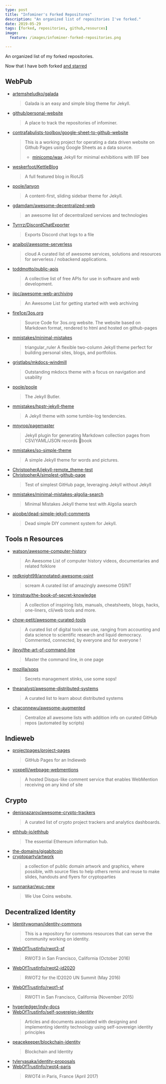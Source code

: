 ```yaml
---
type: post
title: "Infominer's Forked Repositores"
description: "An organized list of repositories I've forked."
date: 2019-05-29
tags: [forked, repositories, github,resources]
image:
  feature: /images/infominer-forked-repositories.png

---
```



An organized list of my forked repositories.

Now that I have both forked [and starred](https://infominer.id/web-work/infominer33-starred-repos/)

## WebPub

* [artemsheludko/galada](https://github.com/artemsheludko/galada)
  > Galada is an easy and simple blog theme for Jekyll.
* [github/personal-website](https://github.com/github/personal-website)
  > A place to track the repositories of infominer.
* [contrafabulists-toolbox/google-sheet-to-github-website](https://github.com/contrafabulists-toolbox/google-sheet-to-github-website)
  > This is a working project for operating a data driven website on Github Pages using Google Sheets as a data source.
  > * [minicomp/wax](https://github.com/minicomp/wax)
  > Jekyll for minimal exhibitions with IIIF bee
* [weskerfoot/KettleBlog](https://github.com/weskerfoot/KettleBlog)
  > A full featured blog in RiotJS
* [poole/lanyon](https://github.com/poole/lanyon)
  > A content-first, sliding sidebar theme for Jekyll.
* [gdamdam/awesome-decentralized-web](https://github.com/gdamdam/awesome-decentralized-web)
  > an awesome list of decentralized services and technologies
* [Tyrrrz/DiscordChatExporter](https://github.com/Tyrrrz/DiscordChatExporter)
  > Exports Discord chat logs to a file
* [anaibol/awesome-serverless](https://github.com/anaibol/awesome-serverless)
  > cloud A curated list of awesome services, solutions and resources for serverless / nobackend applications.
* [toddmotto/public-apis](https://github.com/toddmotto/public-apis)
  > A collective list of free APIs for use in software and web development.
* [iipc/awesome-web-archiving](https://github.com/iipc/awesome-web-archiving)
  > An Awesome List for getting started with web archiving
* [fire1ce/3os.org](https://github.com/fire1ce/3os.org)
  > Source Code for 3os.org website. The website based on Markdown format, rendered to html and hosted on github-pages
* [mmistakes/minimal-mistakes](https://github.com/mmistakes/minimal-mistakes)
  > triangular_ruler A flexible two-column Jekyll theme perfect for building personal sites, blogs, and portfolios.
* [gristlabs/mkdocs-windmill](https://github.com/gristlabs/mkdocs-windmill)
  > Outstanding mkdocs theme with a focus on navigation and usability
* [poole/poole](https://github.com/poole/poole)
  > The Jekyll Butler.
* [mmistakes/hpstr-jekyll-theme](https://github.com/mmistakes/hpstr-jekyll-theme)
  > A Jekyll theme with some tumble-log tendencies.
* [mnyrop/pagemaster](https://github.com/mnyrop/pagemaster)
  > Jekyll plugin for generating Markdown collection pages from CSV/YAML/JSON records 🧙book
* [mmistakes/so-simple-theme](https://github.com/mmistakes/so-simple-theme)
  > A simple Jekyll theme for words and pictures.
* [ChristopherA/jekyll-remote_theme-test](https://github.com/ChristopherA/jekyll-remote_theme-test)
* [ChristopherA/simplest-github-page](https://github.com/ChristopherA/simplest-github-page)
  > Test of simplest GitHub page, leveraging Jekyll without Jekyll
* [mmistakes/minimal-mistakes-algolia-search](https://github.com/mmistakes/minimal-mistakes-algolia-search)
  > Minimal Mistakes Jekyll theme test with Algolia search
* [aioobe/dead-simple-jekyll-comments](https://github.com/aioobe/dead-simple-jekyll-comments)
  > Dead simple DIY comment system for Jekyll.

## Tools n Resources
* [watson/awesome-computer-history](https://github.com/watson/awesome-computer-history)
  > An Awesome List of computer history videos, documentaries and related folklore
* [redknight99/annotated-awesome-osint](https://github.com/redknight99/annotated-awesome-osint)
  > scream A curated list of amazingly awesome OSINT
* [trimstray/the-book-of-secret-knowledge](https://github.com/trimstray/the-book-of-secret-knowledge)
  > A collection of inspiring lists, manuals, cheatsheets, blogs, hacks, one-liners, cli/web tools and more.
* [chow-petit/awesome-curated-tools](https://github.com/chow-petit/awesome-curated-tools)
  > A curated list of digital tools we use, ranging from accounting and data science to scientific research and liquid democracy. Commented, connected, by everyone and for everyone !
* [jlevy/the-art-of-command-line](https://github.com/jlevy/the-art-of-command-line)
  > Master the command line, in one page
* [mozilla/sops](https://github.com/mozilla/sops)
  > Secrets management stinks, use some sops!
* [theanalyst/awesome-distributed-systems](https://github.com/theanalyst/awesome-distributed-systems)
  > A curated list to learn about distributed systems
* [chaconnewu/awesome-augmented](https://github.com/chaconnewu/awesome-augmented)
  > Centralize all awesome lists with addition info on curated GitHub repos (automated by scripts)

## Indieweb

* [projectpages/project-pages](https://github.com/projectpages/project-pages)
  > GitHub Pages for an Indieweb
* [voxpelli/webpage-webmentions](https://github.com/voxpelli/webpage-webmentions)
  > A hosted Disqus-like comment service that enables WebMention receiving on any kind of site

## Crypto

* [denisnazarov/awesome-crypto-trackers](https://github.com/denisnazarov/awesome-crypto-trackers)
  > A curated list of crypto project trackers and analytics dashboards.
* [ethhub-io/ethhub](https://github.com/ethhub-io/ethhub)
  > The essential Ethereum information hub.
* [the-domains/gigabitcoin](https://github.com/the-domains/gigabitcoin)
* [cryptoparty/artwork](https://github.com/cryptoparty/artwork)
  > a collection of public domain artwork and graphics, where possible, with source files to help others remix and reuse to make slides, handouts and flyers for cryptoparties
* [sunnankar/wuc-new](https://github.com/sunnankar/wuc-new)
  > We Use Coins website.

## Decentralized Identity

* [Identitywoman/identity-commons](https://github.com/Identitywoman/identity-commons)
  > This is a repository for commons resources that can serve the community working on identity.
* [WebOfTrustInfo/rwot3-sf](https://github.com/WebOfTrustInfo/rwot3-sf)
  > RWOT3 in San Francisco, California (October 2016)
* [WebOfTrustInfo/rwot2-id2020](https://github.com/WebOfTrustInfo/rwot2-id2020)
  > RWOT2 for the ID2020 UN Summit (May 2016)
* [WebOfTrustInfo/rwot1-sf](https://github.com/WebOfTrustInfo/rwot1-sf)
  > RWOT1 in San Francisco, California (November 2015)
* [hyperledger/indy-docs](https://github.com/hyperledger/indy-docs)
* [WebOfTrustInfo/self-sovereign-identity](https://github.com/WebOfTrustInfo/self-sovereign-identity)
  > Articles and documents associated with designing and implementing identity technology using self-sovereign identity principles
* [peacekeeper/blockchain-identity](https://github.com/peacekeeper/blockchain-identity)
  > Blockchain and Identity
* [tyleryasaka/identity-proposals](https://github.com/tyleryasaka/identity-proposals)
* [WebOfTrustInfo/rwot4-paris](https://github.com/WebOfTrustInfo/rwot4-paris)
  > RWOT4 in Paris, France (April 2017)


